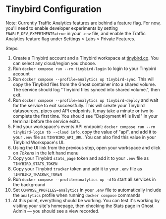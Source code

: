 # Tinybird Configuration

Note: Currently Traffic Analytics features are behind a feature flag. For now, you'll need to enable developer experiments by setting `ENABLE_DEV_EXPERIMENTS=true` in your `.env` file, and enable the Traffic Analytics feature flag under Settings > Labs > Private Features.

Steps:
1. Create a Tinybird account and a Tinybird workspace at [tinybird.co](https://auth.tinybird.co/login). You can select any cloud/region you choose.
1. Run `docker compose run --rm tinybird-login` to login to your Tinybird account
1. Run `docker compose --profile=analytics up tinybird-sync`. This will copy the Tinybird files from the Ghost container into a shared volume. The service should log "Tinybird files synced into shared volume.", then exit.
1. Run `docker compose --profile=analytics up tinybird-deploy` and wait for the service to exit successfully. This will create your Tinybird datasources, pipes and API endpoints. It may take a minute or two to complete the first time. You should see "Deployment #1 is live!" in your terminal before the service exits.
1. Find your workspace's events API endpoint: `docker compose run --rm tinybird-login tb --cloud info`, copy the value of "api", and add it to your `.env` file as `TINYBIRD_API_URL`. You can also find this value in your Tinybird Workspace's UI. 
1. Using the UI link from the previous step, open your workspace and click on *Tokens* in the left hand menu
1. Copy your Tinybird `stats_page` token and add it to your `.env` file as `TINYBIRD_STATS_TOKEN`
1. Copy your Tinybird `tracker` token and add it to your `.env` file as `TINYBIRD_TRACKER_TOKEN`
1. Run `docker compose --profile=analytics up -d` to start all services in the background
1. Set `COMPOSE_PROFILES=analytics` in your `.env` file to automatically include the `analytics` profile when running `docker compose` commands
1. At this point, everything should be working. You can test it's working by visiting your site's homepage, then checking the Stats page in Ghost Admin — you should see a view recorded.
